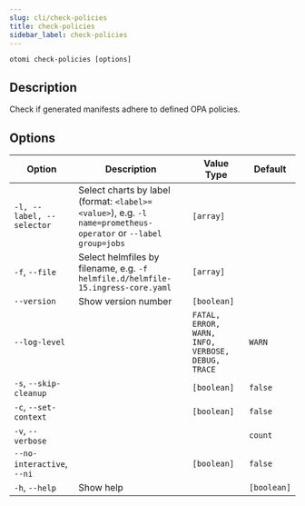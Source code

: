 ```yaml
---
slug: cli/check-policies
title: check-policies
sidebar_label: check-policies
---
```


`otomi check-policies [options]`

## Description

Check if generated manifests adhere to defined OPA policies.

## Options

| Option | Description | Value Type | Default |
| --- | --- | --- | --- |
| `-l, --label, --selector` | Select charts by label (format: `<label>=<value>`), e.g. `-l name=prometheus-operator` or `--label group=jobs` | `[array]` |  |
| `-f`, `--file` | Select helmfiles by filename, e.g. `-f helmfile.d/helmfile-15.ingress-core.yaml` | `[array]` |  |
| `--version` | Show version number | `[boolean]` |  |
| `--log-level` |  | `FATAL, ERROR, WARN, INFO, VERBOSE, DEBUG, TRACE` | `WARN` |
| `-s`, `--skip-cleanup` |  | `[boolean]` | `false` |
| `-c`, `--set-context` |  | `[boolean]` | `false` |
| `-v`, `--verbose` |  |  | `count` |
| `--no-interactive`, `--ni` |  | `[boolean]` | `false` |
| `-h`, `--help` | Show help |  | `[boolean]` |
